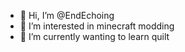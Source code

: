 - 👋 Hi, I’m @EndEchoing
- 👀 I’m interested in minecraft modding
- 🌱 I’m currently wanting to learn quilt

<!---
EndEchoing/EndEchoing is a ✨ special ✨ repository because its `README.md` (this file) appears on your GitHub profile.
You can click the Preview link to take a look at your changes.
--->
